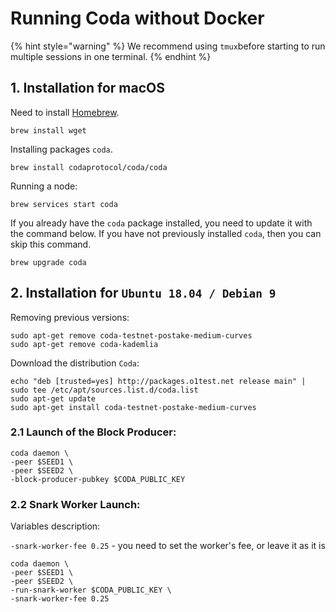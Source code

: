 # Running Coda without Docker

{% hint style="warning" %}
We recommend using `tmux`before starting to run multiple sessions in one terminal.
{% endhint %}

## 1. Installation for macOS

Need to install [Homebrew](https://brew.sh/).

```text
brew install wget
```

Installing packages `coda`.

```text
brew install codaprotocol/coda/coda
```

Running a node:

```text
brew services start coda
```

If you already have the `coda` package installed, you need to update it with the command below. If you have not previously installed `coda`, then you can skip this command.

```text
brew upgrade coda
```

## 2. Installation for `Ubuntu 18.04 / Debian 9`

Removing previous versions:

```text
sudo apt-get remove coda-testnet-postake-medium-curves
sudo apt-get remove coda-kademlia
```

Download the distribution `Coda`:

```text
echo "deb [trusted=yes] http://packages.o1test.net release main" | sudo tee /etc/apt/sources.list.d/coda.list
sudo apt-get update
sudo apt-get install coda-testnet-postake-medium-curves
```

### 2.1 Launch of the Block Producer:

```text
coda daemon \
-peer $SEED1 \
-peer $SEED2 \
-block-producer-pubkey $CODA_PUBLIC_KEY
```

### 2.2 Snark Worker Launch:

Variables description:

`-snark-worker-fee 0.25` - you need to set the worker's fee, or leave it as it is

```text
coda daemon \
-peer $SEED1 \
-peer $SEED2 \
-run-snark-worker $CODA_PUBLIC_KEY \
-snark-worker-fee 0.25 
```

